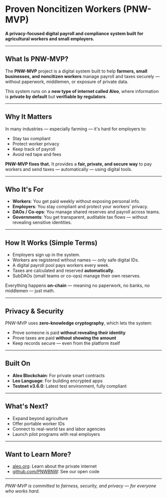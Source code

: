 # Proven Noncitizen Workers (PNW-MVP)

**A privacy-focused digital payroll and compliance system built for agricultural workers and small employers.**

---

## What Is PNW-MVP?

The **PNW-MVP** project is a digital system built to help **farmers, small businesses, and noncitizen workers** manage payroll and taxes securely — without paperwork, middlemen, or exposure of private data.

This system runs on a **new type of internet called Aleo**, where information is **private by default** but **verifiable by regulators**.

---

## Why It Matters

In many industries — especially farming — it's hard for employers to:

- Stay tax compliant
- Protect worker privacy
- Keep track of payroll
- Avoid red tape and fees

**PNW-MVP fixes that.** It provides a **fair, private, and secure way** to pay workers and send taxes — automatically — using digital tools.

---

## Who It's For

- **Workers**: You get paid weekly without exposing personal info.
- **Employers**: You stay compliant and protect your workers' privacy.
- **DAOs / Co-ops**: You manage shared reserves and payroll across teams.
- **Governments**: You get transparent, auditable tax flows — without revealing sensitive identities.

---

## How It Works (Simple Terms)

- Employers sign up in the system.
- Workers are registered without names — only safe digital IDs.
- A digital payroll pool pays workers every week.
- Taxes are calculated and reserved **automatically**.
- SubDAOs (small teams or co-ops) manage their own reserves.

Everything happens **on-chain** — meaning no paperwork, no banks, no middlemen — just math.

---

## Privacy & Security

PNW-MVP uses **zero-knowledge cryptography**, which lets the system:

- Prove someone is paid **without revealing their identity**
- Prove taxes are paid **without showing the amount**
- Keep records secure — even from the platform itself

---

## Built On

- **Aleo Blockchain**: For private smart contracts
- **Leo Language**: For building encrypted apps
- **Testnet v3.6.0**: Latest test environment, fully compliant

---

## What's Next?

- Expand beyond agriculture
- Offer portable worker IDs
- Connect to real-world tax and labor agencies
- Launch pilot programs with real employers

---

## Want to Learn More?

- [aleo.org](https://aleo.org): Learn about the private internet
- [github.com/PNWBNW](https://github.com/PNWBNW): See our open code

---

*PNW-MVP is committed to fairness, security, and privacy — for everyone who works hard.*
